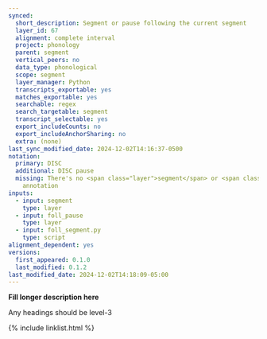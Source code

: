 ```yaml
---
synced:
  short_description: Segment or pause following the current segment
  layer_id: 67
  alignment: complete interval
  project: phonology
  parent: segment
  vertical_peers: no
  data_type: phonological
  scope: segment
  layer_manager: Python
  transcripts_exportable: yes
  matches_exportable: yes
  searchable: regex
  search_targetable: segment
  transcript_selectable: yes
  export_includeCounts: no
  export_includeAnchorSharing: no
  extra: (none)
last_sync_modified_date: 2024-12-02T14:16:37-0500
notation:
  primary: DISC
  additional: DISC pause
  missing: There's no <span class="layer">segment</span> or <span class="layer">foll_pause</span>
    annotation
inputs:
  - input: segment
    type: layer
  - input: foll_pause
    type: layer
  - input: foll_segment.py
    type: script
alignment_dependent: yes
versions:
  first_appeared: 0.1.0
  last_modified: 0.1.2
last_modified_date: 2024-12-02T14:18:09-05:00
---
```


**Fill longer description here**

Any headings should be level-3


{% include linklist.html %}
